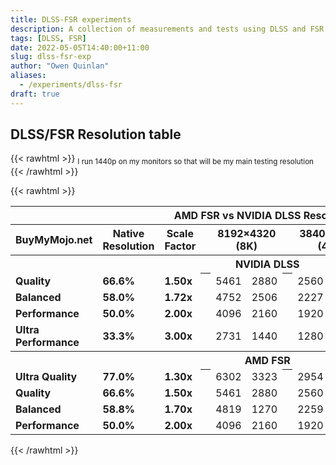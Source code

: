 ```yaml
---
title: DLSS-FSR experiments
description: A collection of measurements and tests using DLSS and FSR.
tags: [DLSS, FSR]
date: 2022-05-05T14:40:00+11:00
slug: dlss-fsr-exp
author: "Owen Quinlan"
aliases:
  - /experiments/dlss-fsr
draft: true
---
```


## DLSS/FSR Resolution table

{{< rawhtml >}}
<sub>I run 1440p on my monitors so that will be my main testing resolution</sub>
{{< /rawhtml >}}

{{< rawhtml >}}

<table>
  <tbody>
    <tr>
      <th class="heading" colspan="15">AMD FSR vs NVIDIA DLSS Resolutions</th>
    </tr>
    <tr>
      <th>BuyMyMojo.net</th>
      <th>
        Native<br />
        Resolution
      </th>
      <th>
        Scale<br />
        Factor
      </th>
      <th></th>
      <th colspan="2">8192×4320 (8K)</th>
      <th></th>
      <th colspan="2">3840×2160 (4K)</th>
      <th></th>
      <th colspan="2">2560×1440 (Ours)</th>
      <th></th>
      <th colspan="2">1920×1080</th>
    </tr>
    <tr>
      <th colspan="15">NVIDIA DLSS</th>
    </tr>
    <!-- <tr>
      <td><strong>Ultra Quality</strong></td>
      <td><strong>?</strong></td>
      <td><strong>?</strong></td>
      <th></th>
      <td>?</td>
      <td>?</td>
      <th></th>
      <td>?</td>
      <td>?</td>
      <th></th>
      <td>?</td>
      <td>?</td>
      <th></th>
      <td>?</td>
      <td>?</td>
    </tr> -->
    <tr>
      <td><strong>Quality</strong></td>
      <td><strong>66.6%</strong></td>
      <td><strong>1.50x</strong></td>
      <th rowspan="4"></th>
      <td>5461</td>
      <td>2880</td>
      <th rowspan="4"></th>
      <td>2560</td>
      <td>1440</td>
      <th rowspan="4"></th>
      <td>1707</td>
      <td>960</td>
      <th rowspan="4"></th>
      <td>1280</td>
      <td>720</td>
    </tr>
    <tr>
      <td><strong>Balanced</strong></td>
      <td><strong>58.0%</strong></td>
      <td><strong>1.72x</strong></td>
      <td>4752</td>
      <td>2506</td>
      <td>2227</td>
      <td>1253</td>
      <td>1485</td>
      <td>835</td>
      <td>1114</td>
      <td>626</td>
    </tr>
    <tr>
      <td><strong>Performance</strong></td>
      <td><strong>50.0%</strong></td>
      <td><strong>2.00x</strong></td>
      <td>4096</td>
      <td>2160</td>
      <td>1920</td>
      <td>1080</td>
      <td>1280</td>
      <td>720</td>
      <td>960</td>
      <td>540</td>
    </tr>
    <tr>
      <td><strong>Ultra Performance</strong></td>
      <td><strong>33.3%</strong></td>
      <td><strong>3.00x</strong></td>
      <td>2731</td>
      <td>1440</td>
      <td>1280</td>
      <td>720</td>
      <td>853</td>
      <td>480</td>
      <td>640</td>
      <td>360</td>
    </tr>
    <tr>
      <th colspan="15">AMD FSR</th>
    </tr>
    <tr>
      <td><strong>Ultra Quality&nbsp;</strong></td>
      <td><strong>77.0%</strong></td>
      <td><strong>1.30x</strong></td>
      <th rowspan="4"></th>
      <td>6302</td>
      <td>3323</td>
      <th rowspan="4"></th>
      <td>2954</td>
      <td>1662</td>
      <th rowspan="4"></th>
      <td>1970</td>
      <td>1108</td>
      <th rowspan="4"></th>
      <td>1970</td>
      <td>831</td>
    </tr>
    <tr>
      <td><strong>Quality</strong></td>
      <td><strong>66.6%</strong></td>
      <td><strong>1.50x</strong></td>
      <td>5461</td>
      <td>2880</td>
      <td>2560</td>
      <td>1440</td>
      <td>1706</td>
      <td>960</td>
      <td>1706</td>
      <td>720</td>
    </tr>
    <tr>
      <td><strong>Balanced</strong></td>
      <td><strong>58.8%</strong></td>
      <td><strong>1.70x</strong></td>
      <td>4819</td>
      <td>1270</td>
      <td>2259</td>
      <td>1270</td>
      <td>1506</td>
      <td>847</td>
      <td>1129</td>
      <td>635</td>
    </tr>
    <tr>
      <td><strong>Performance</strong></td>
      <td><strong>50.0%</strong></td>
      <td><strong>2.00x</strong></td>
      <td>4096</td>
      <td>2160</td>
      <td>1920</td>
      <td>1080</td>
      <td>1280</td>
      <td>720</td>
      <td>960</td>
      <td>540</td>
    </tr>
  </tbody>
</table>
{{< /rawhtml >}}
